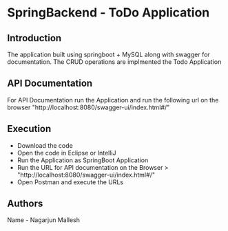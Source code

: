 # SpringBackend - ToDo Application 

## Introduction 
The application built using springboot + MySQL along with swagger for documentation. 
The CRUD operations are implmented the Todo Application


## API Documentation 
For API Documentation run the Application and run the following url on the browser
"http://localhost:8080/swagger-ui/index.html#/"


## Execution 
-  Download the code
-  Open the code in Eclipse or IntelliJ
-  Run the Application as SpringBoot Application
-  Run the URL for API documentation on the Browser > "http://localhost:8080/swagger-ui/index.html#/"
-  Open Postman and execute the URLs

## Authors
Name - Nagarjun Mallesh
